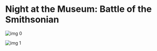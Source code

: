 # Night at the Museum: Battle of the Smithsonian

![img 0](https://i.imgur.com/gCIqr7w.jpg)

![img 1](https://i.imgur.com/wh1vxPj.jpg)

